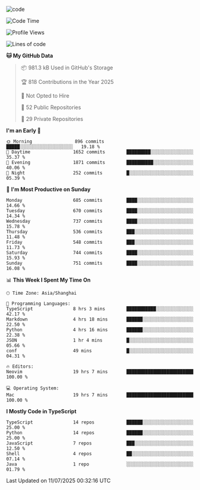 
<!--
**liuyaanng/liuyaanng** is a ✨ _special_ ✨ repository because its `README.md` (this file) appears on your GitHub profile.

Here are some ideas to get you started:

- 🔭 I’m currently working on ...
- 🌱 I’m currently learning ...
- 👯 I’m looking to collaborate on ...
- 🤔 I’m looking for help with ...
- 💬 Ask me about ...
- 📫 How to reach me: ...
- 😄 Pronouns: ...
- ⚡ Fun fact: ...
-->


![code](https://cdn.jsdelivr.net/gh/liuyaanng/liuyaanng@1.0/code.gif) 

<!--START_SECTION:waka-->
![Code Time](http://img.shields.io/badge/Code%20Time-1%2C635%20hrs%2049%20mins-blue)

![Profile Views](http://img.shields.io/badge/Profile%20Views-0-blue)

![Lines of code](https://img.shields.io/badge/From%20Hello%20World%20I%27ve%20Written-25.8%20million%20lines%20of%20code-blue)

**🐱 My GitHub Data** 

> 📦 981.3 kB Used in GitHub's Storage 
 > 
> 🏆 818 Contributions in the Year 2025
 > 
> 🚫 Not Opted to Hire
 > 
> 📜 52 Public Repositories 
 > 
> 🔑 29 Private Repositories 
 > 
**I'm an Early 🐤** 

```text
🌞 Morning                896 commits         █████░░░░░░░░░░░░░░░░░░░░   19.18 % 
🌆 Daytime                1652 commits        █████████░░░░░░░░░░░░░░░░   35.37 % 
🌃 Evening                1871 commits        ██████████░░░░░░░░░░░░░░░   40.06 % 
🌙 Night                  252 commits         █░░░░░░░░░░░░░░░░░░░░░░░░   05.39 % 
```
📅 **I'm Most Productive on Sunday** 

```text
Monday                   685 commits         ████░░░░░░░░░░░░░░░░░░░░░   14.66 % 
Tuesday                  670 commits         ████░░░░░░░░░░░░░░░░░░░░░   14.34 % 
Wednesday                737 commits         ████░░░░░░░░░░░░░░░░░░░░░   15.78 % 
Thursday                 536 commits         ███░░░░░░░░░░░░░░░░░░░░░░   11.48 % 
Friday                   548 commits         ███░░░░░░░░░░░░░░░░░░░░░░   11.73 % 
Saturday                 744 commits         ████░░░░░░░░░░░░░░░░░░░░░   15.93 % 
Sunday                   751 commits         ████░░░░░░░░░░░░░░░░░░░░░   16.08 % 
```


📊 **This Week I Spent My Time On** 

```text
🕑︎ Time Zone: Asia/Shanghai

💬 Programming Languages: 
TypeScript               8 hrs 3 mins        ███████████░░░░░░░░░░░░░░   42.17 % 
Markdown                 4 hrs 18 mins       ██████░░░░░░░░░░░░░░░░░░░   22.50 % 
Python                   4 hrs 16 mins       ██████░░░░░░░░░░░░░░░░░░░   22.38 % 
JSON                     1 hr 4 mins         █░░░░░░░░░░░░░░░░░░░░░░░░   05.66 % 
conf                     49 mins             █░░░░░░░░░░░░░░░░░░░░░░░░   04.31 % 

🔥 Editors: 
Neovim                   19 hrs 7 mins       █████████████████████████   100.00 % 

💻 Operating System: 
Mac                      19 hrs 7 mins       █████████████████████████   100.00 % 
```

**I Mostly Code in TypeScript** 

```text
TypeScript               14 repos            ██████░░░░░░░░░░░░░░░░░░░   25.00 % 
Python                   14 repos            ██████░░░░░░░░░░░░░░░░░░░   25.00 % 
JavaScript               7 repos             ███░░░░░░░░░░░░░░░░░░░░░░   12.50 % 
Shell                    4 repos             ██░░░░░░░░░░░░░░░░░░░░░░░   07.14 % 
Java                     1 repo              ░░░░░░░░░░░░░░░░░░░░░░░░░   01.79 % 
```




 Last Updated on 11/07/2025 00:32:16 UTC
<!--END_SECTION:waka-->

